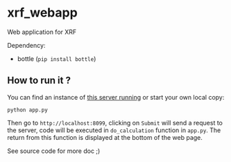 # xrf_webapp
Web application for XRF

Dependency:
- bottle (`pip install bottle`)


## How to run it ?
You can find an instance of [this server running](http://fisxserver.esrf.fr) or start your own local copy:


`python app.py`

Then go to `http://localhost:8099`, clicking on `Submit` will send a request to the server,
code will be executed in `do_calculation` function in `app.py`. The return from this function
is displayed at the bottom of the web page.

See source code for more doc ;)
